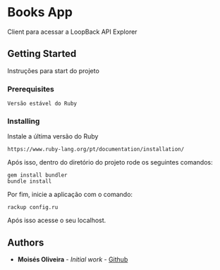 # Books App

Client para acessar a LoopBack API Explorer

## Getting Started

Instruções para start do projeto
 
### Prerequisites

```
Versão estável do Ruby
```

### Installing


Instale a última versão do Ruby

```
https://www.ruby-lang.org/pt/documentation/installation/
```

Após isso, dentro do diretório do projeto rode os seguintes comandos:

```
gem install bundler
bundle install
```

Por fim, inicie a aplicação com o comando:

```
rackup config.ru
```

Após isso acesse o seu localhost.


## Authors

* **Moisés Oliveira** - *Initial work* - [Github](https://github.com/moissoliveira)

